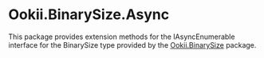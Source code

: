 # Ookii.BinarySize.Async

This package provides extension methods for the IAsyncEnumerable interface for the BinarySize type
provided by the [Ookii.BinarySize](https://www.nuget.org/packages/Ookii.BinarySize) package.
